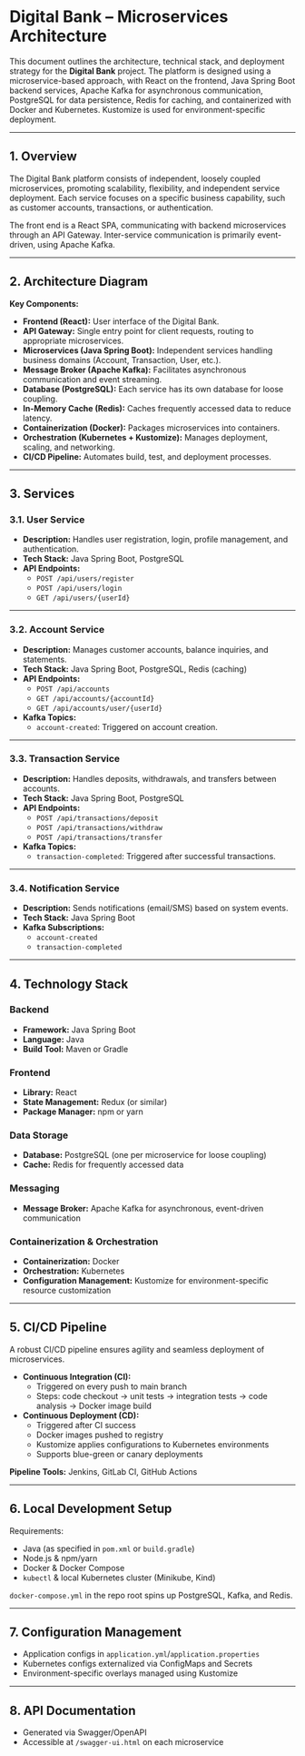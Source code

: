 # Digital Bank – Microservices Architecture

This document outlines the architecture, technical stack, and deployment strategy for the **Digital Bank** project. The platform is designed using a microservice-based approach, with React on the frontend, Java Spring Boot backend services, Apache Kafka for asynchronous communication, PostgreSQL for data persistence, Redis for caching, and containerized with Docker and Kubernetes. Kustomize is used for environment-specific deployment.

---

## 1. Overview

The Digital Bank platform consists of independent, loosely coupled microservices, promoting scalability, flexibility, and independent service deployment. Each service focuses on a specific business capability, such as customer accounts, transactions, or authentication.  

The front end is a React SPA, communicating with backend microservices through an API Gateway. Inter-service communication is primarily event-driven, using Apache Kafka.

---

## 2. Architecture Diagram

**Key Components:**

- **Frontend (React):** User interface of the Digital Bank.
- **API Gateway:** Single entry point for client requests, routing to appropriate microservices.
- **Microservices (Java Spring Boot):** Independent services handling business domains (Account, Transaction, User, etc.).
- **Message Broker (Apache Kafka):** Facilitates asynchronous communication and event streaming.
- **Database (PostgreSQL):** Each service has its own database for loose coupling.
- **In-Memory Cache (Redis):** Caches frequently accessed data to reduce latency.
- **Containerization (Docker):** Packages microservices into containers.
- **Orchestration (Kubernetes + Kustomize):** Manages deployment, scaling, and networking.
- **CI/CD Pipeline:** Automates build, test, and deployment processes.

---

## 3. Services

### 3.1. User Service

- **Description:** Handles user registration, login, profile management, and authentication.
- **Tech Stack:** Java Spring Boot, PostgreSQL
- **API Endpoints:**  
  - `POST /api/users/register`  
  - `POST /api/users/login`  
  - `GET /api/users/{userId}`  

---

### 3.2. Account Service

- **Description:** Manages customer accounts, balance inquiries, and statements.
- **Tech Stack:** Java Spring Boot, PostgreSQL, Redis (caching)
- **API Endpoints:**  
  - `POST /api/accounts`  
  - `GET /api/accounts/{accountId}`  
  - `GET /api/accounts/user/{userId}`  
- **Kafka Topics:**  
  - `account-created`: Triggered on account creation.

---

### 3.3. Transaction Service

- **Description:** Handles deposits, withdrawals, and transfers between accounts.
- **Tech Stack:** Java Spring Boot, PostgreSQL
- **API Endpoints:**  
  - `POST /api/transactions/deposit`  
  - `POST /api/transactions/withdraw`  
  - `POST /api/transactions/transfer`  
- **Kafka Topics:**  
  - `transaction-completed`: Triggered after successful transactions.

---

### 3.4. Notification Service

- **Description:** Sends notifications (email/SMS) based on system events.
- **Tech Stack:** Java Spring Boot
- **Kafka Subscriptions:**  
  - `account-created`  
  - `transaction-completed`

---

## 4. Technology Stack

### Backend

- **Framework:** Java Spring Boot  
- **Language:** Java  
- **Build Tool:** Maven or Gradle  

### Frontend

- **Library:** React  
- **State Management:** Redux (or similar)  
- **Package Manager:** npm or yarn  

### Data Storage

- **Database:** PostgreSQL (one per microservice for loose coupling)  
- **Cache:** Redis for frequently accessed data  

### Messaging

- **Message Broker:** Apache Kafka for asynchronous, event-driven communication  

### Containerization & Orchestration

- **Containerization:** Docker  
- **Orchestration:** Kubernetes  
- **Configuration Management:** Kustomize for environment-specific resource customization  

---

## 5. CI/CD Pipeline

A robust CI/CD pipeline ensures agility and seamless deployment of microservices.  

- **Continuous Integration (CI):**
  - Triggered on every push to main branch
  - Steps: code checkout → unit tests → integration tests → code analysis → Docker image build
- **Continuous Deployment (CD):**
  - Triggered after CI success
  - Docker images pushed to registry
  - Kustomize applies configurations to Kubernetes environments
  - Supports blue-green or canary deployments

**Pipeline Tools:** Jenkins, GitLab CI, GitHub Actions

---

## 6. Local Development Setup

Requirements:

- Java (as specified in `pom.xml` or `build.gradle`)  
- Node.js & npm/yarn  
- Docker & Docker Compose  
- `kubectl` & local Kubernetes cluster (Minikube, Kind)  

`docker-compose.yml` in the repo root spins up PostgreSQL, Kafka, and Redis.

---

## 7. Configuration Management

- Application configs in `application.yml`/`application.properties`  
- Kubernetes configs externalized via ConfigMaps and Secrets  
- Environment-specific overlays managed using Kustomize  

---

## 8. API Documentation

- Generated via Swagger/OpenAPI  
- Accessible at `/swagger-ui.html` on each microservice

